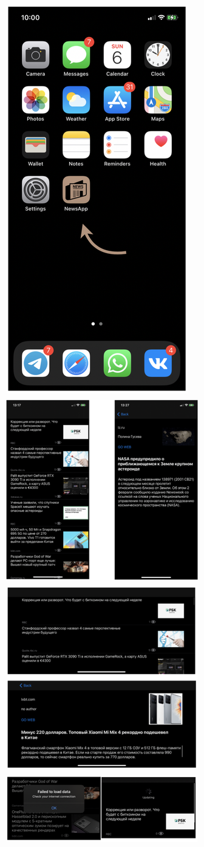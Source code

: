 
![Image alt](https://github.com/eoshtanko/NewsApp/blob/739d8252dcc51a4366e8524e60cee99bf1aa35ec/illustrations/iamge1.png)

![Image alt](https://github.com/eoshtanko/NewsApp/blob/c89da1c9122ae35aa60d3755bae260aca7f0aba0/illustrations/image2.png)

![Image alt](https://github.com/eoshtanko/NewsApp/blob/c89da1c9122ae35aa60d3755bae260aca7f0aba0/illustrations/image3.png)

![Image alt](https://github.com/eoshtanko/NewsApp/blob/c89da1c9122ae35aa60d3755bae260aca7f0aba0/illustrations/image4.png)
